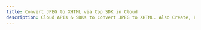 ---title: Convert JPEG to XHTML via Cpp SDK in Clouddescription: Cloud APIs & SDKs to Convert JPEG to XHTML. Also Create, Edit & Render Microsoft Word & OpenOffice documents in the Cloud.---